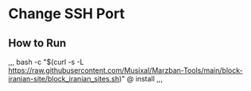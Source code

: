 # Change SSH Port

## How to Run
,,,
bash -c "$(curl -s -L https://raw.githubusercontent.com/Musixal/Marzban-Tools/main/block-iranian-site/block_iranian_sites.sh)" @ install
,,,
